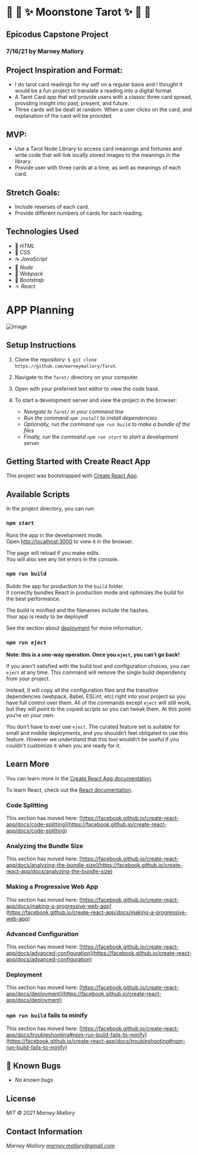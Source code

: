# 🌙 🔮 ✨ Moonstone Tarot ✨ 🔮 🌙 

## Epicodus Capstone Project 

### 7/16/21 by Marney Mallory

## Project Inspiration and Format: 
- I do tarot card readings for my self on a regular basis and I thought it would be a fun project to translate a reading into a digital format. 
- A Tarot Card app that will provide users with a classic three card spread, providing insight into past, present, and future. 
- Three cards will be dealt at random. When a user clicks on the card, and explanation of the card will be provided. 


## MVP:
- Use a Tarot Node Library to access card meanings and fortunes and write code that will link locally stored images to the meanings in the library.
- Provide user with three cards at a time, as well as meanings of each card.

## Stretch Goals:
- Include reverses of each card.
- Provide different numbers of cards for each reading. 

## Technologies Used

* 📝 _HTML_
* 🎨 _CSS_
* ☕ _JavaScript_
* 🧭 _Node_
* 💾 _Webpack_
* 🥾 _Bootstrap_
* ⚛ _React_

# APP Planning
![image](https://user-images.githubusercontent.com/79782193/127186564-52f73273-87b7-460f-a622-3222b8d9edad.png)

## Setup Instructions

1. Clone the repository: `$ git clone https://github.com/marneymallory/Tarot`.
2. Navigate to the `Tarot/` directory on your computer.
3. Open with your preferred text editor to view the code base.
4. To start a development server and view the project in the browser:

    * _Navigate to `Tarot/` in your command line_
    * _Run the command `npm install` to install dependencies_
    * _Optionally, run the command `npm run build` to make a bundle of the files_
    * _Finally, run the command `npm run start` to start a development server_

## Getting Started with Create React App

This project was bootstrapped with [Create React App](https://github.com/facebook/create-react-app).

## Available Scripts

In the project directory, you can run:

### `npm start`

Runs the app in the development mode.\
Open [http://localhost:3000](http://localhost:3000) to view it in the browser.

The page will reload if you make edits.\
You will also see any lint errors in the console.

### `npm run build`

Builds the app for production to the `build` folder.\
It correctly bundles React in production mode and optimizes the build for the best performance.

The build is minified and the filenames include the hashes.\
Your app is ready to be deployed!

See the section about [deployment](https://facebook.github.io/create-react-app/docs/deployment) for more information.

### `npm run eject`

**Note: this is a one-way operation. Once you `eject`, you can’t go back!**

If you aren’t satisfied with the build tool and configuration choices, you can `eject` at any time. This command will remove the single build dependency from your project.

Instead, it will copy all the configuration files and the transitive dependencies (webpack, Babel, ESLint, etc) right into your project so you have full control over them. All of the commands except `eject` will still work, but they will point to the copied scripts so you can tweak them. At this point you’re on your own.

You don’t have to ever use `eject`. The curated feature set is suitable for small and middle deployments, and you shouldn’t feel obligated to use this feature. However we understand that this tool wouldn’t be useful if you couldn’t customize it when you are ready for it.

## Learn More

You can learn more in the [Create React App documentation](https://facebook.github.io/create-react-app/docs/getting-started).

To learn React, check out the [React documentation](https://reactjs.org/).

### Code Splitting

This section has moved here: [https://facebook.github.io/create-react-app/docs/code-splitting](https://facebook.github.io/create-react-app/docs/code-splitting)

### Analyzing the Bundle Size

This section has moved here: [https://facebook.github.io/create-react-app/docs/analyzing-the-bundle-size](https://facebook.github.io/create-react-app/docs/analyzing-the-bundle-size)

### Making a Progressive Web App

This section has moved here: [https://facebook.github.io/create-react-app/docs/making-a-progressive-web-app](https://facebook.github.io/create-react-app/docs/making-a-progressive-web-app)

### Advanced Configuration

This section has moved here: [https://facebook.github.io/create-react-app/docs/advanced-configuration](https://facebook.github.io/create-react-app/docs/advanced-configuration)

### Deployment

This section has moved here: [https://facebook.github.io/create-react-app/docs/deployment](https://facebook.github.io/create-react-app/docs/deployment)

### `npm run build` fails to minify

This section has moved here: [https://facebook.github.io/create-react-app/docs/troubleshooting#npm-run-build-fails-to-minify](https://facebook.github.io/create-react-app/docs/troubleshooting#npm-run-build-fails-to-minify)

## 🐛 Known Bugs
* _No known bugs_

## License
_MIT © 2021 Marney Mallory_

## Contact Information
_Marney Mallory <marney.mallory@gmail.com>_

